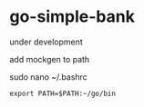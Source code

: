 # go-simple-bank
under development

add mockgen to path

sudo nano ~/.bashrc
```
export PATH=$PATH:~/go/bin
```